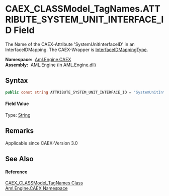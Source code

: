 CAEX_CLASSModel_TagNames.ATTRIBUTE_SYSTEM_UNIT_INTERFACE_ID Field
=================================================================
The Name of the CAEX-Attribute 'SystemUnitInterfaceID' in an InterfaceIDMapping. The CAEX-Wrapper is [InterfaceIDMappingType][1].

  **Namespace:**  [Aml.Engine.CAEX][2]  
  **Assembly:**  AML.Engine (in AML.Engine.dll)

Syntax
------

```csharp
public const string ATTRIBUTE_SYSTEM_UNIT_INTERFACE_ID = "SystemUnitInterfaceID"
```

#### Field Value
Type: [String][3]

Remarks
-------
 Applicable since CAEX-Version 3.0 

See Also
--------

#### Reference
[CAEX_CLASSModel_TagNames Class][4]  
[Aml.Engine.CAEX Namespace][2]  

[1]: ../InterfaceIDMappingType/README.md
[2]: ../README.md
[3]: https://docs.microsoft.com/dotnet/api/system.string
[4]: README.md
[5]: https://www.automationml.org
[6]: ../../icons/logoShade.png